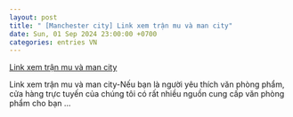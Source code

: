 ```yaml
---
layout: post
title: " [Manchester city] Link xem trận mu và man city"
date: Sun, 01 Sep 2024 23:00:00 +0700
categories: entries VN
---
```

[Link xem trận mu và man city](https://caa.gov.vn/gods/2024-Link-xem-tr%E1%BA%ADn-mu-v%C3%A0-man-city-0901)

Link xem trận mu và man city-Nếu bạn là người yêu thích văn phòng phẩm, cửa hàng trực tuyến của chúng tôi có rất nhiều nguồn cung cấp văn phòng phẩm cho bạn ...


